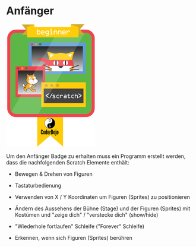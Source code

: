# Anfänger

![Anfänger Badge](../assets/ScratchBeginner_small.png)

Um den Anfänger Badge zu erhalten muss ein Programm erstellt werden, dass die nachfolgenden
Scratch Elemente enthält:

- Bewegen & Drehen von Figuren

- Tastaturbedienung

- Verwenden von X / Y Koordinaten um Figuren (Sprites) zu positionieren

- Ändern des Aussehens der Bühne (Stage) und der Figuren (Sprites) mit Kostümen und "zeige dich" /
  "verstecke dich" (show/hide)

- "Wiederhole fortlaufen" Schleife ("Forever" Schleife)

- Erkennen, wenn sich Figuren (Sprites) berühren
